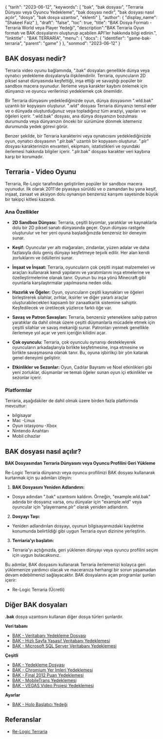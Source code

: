 {
"tarih": "2023-06-12",
  "keywords": [
"bak",
"bak dosyası",
"Terraria Dünyası veya Oyuncu Yedekleme",
"bak dosyası nedir",
"bak dosyası nasıl açılır",
"dosya",
"bak dosya uzantısı",
"eklenti"
],
  "author": {
"display_name": "Shakeel Faiz"
},
"draft": "false",
"toc": true,
"title": "BAK Dosya Formatı - Terraria World veya Player Yedeği",
  "description":"BAK Terraria Oyun formatı ve BAK dosyalarını oluşturup açabilen API'ler hakkında bilgi edinin.",
"linktitle" : "BAK TERRARİA",
  "menu": {
    "docs": {
      "identifier": "game-bak-terraria",
      "parent": "game"
}
},
"sonmod": "2023-06-12"
}

## BAK dosyası nedir?

Terraria video oyunu bağlamında, ".bak" dosyaları genellikle dünya veya oynatıcı yedekleme dosyalarıyla ilişkilendirilir. Terraria, oyuncuların 2D piksel sanat dünyasında keşfettiği, inşa ettiği ve savaştığı popüler bir sandbox macera oyunudur. İlerleme veya karakter kaybını önlemek için dünyanızı ve oyuncu verilerinizi yedeklemek çok önemlidir.

Bir Terraria dünyasını yedeklediğinizde oyun, dünya dosyasının ".wld.bak" uzantılı bir kopyasını oluşturur. ".wld" dosyası Terraria dünyanızı temsil eder ve o dünyada oluşturduğunuz veya topladığınız tüm araziyi, yapıları ve öğeleri içerir. ".wld.bak" dosyası, ana dünya dosyanızın bozulması durumunda veya dünyanızın önceki bir sürümüne dönmek istemeniz durumunda yedek görevi görür.

Benzer şekilde, bir Terraria karakterini veya oynatıcısını yedeklediğinizde oyun, oynatıcı dosyasının ".plr.bak" uzantılı bir kopyasını oluşturur. ".plr" dosyası karakterinizin envanteri, ekipmanı, istatistikleri ve oyundaki ilerlemesi hakkında bilgiler içerir. ".plr.bak" dosyası karakter veri kaybına karşı bir korumadır.

## Terraria - Video Oyunu

Terraria, Re-Logic tarafından geliştirilen popüler bir sandbox macera oyunudur. İlk olarak 2011'de piyasaya sürüldü ve o zamandan bu yana keşif, inşaat, zanaat ve aksiyon dolu oynanışın benzersiz karışımı sayesinde büyük bir takipçi kitlesi kazandı.

### Ana Özellikler

- **2D Sandbox Dünyası:** Terraria, çeşitli biyomlar, yaratıklar ve kaynaklarla dolu bir 2D piksel sanatı dünyasında geçer. Oyun dünyası rastgele oluşturulur ve her yeni oyuna başladığınızda benzersiz bir deneyim sunar.

- **Keşif:** Oyuncular yer altı mağaraları, zindanlar, yüzen adalar ve daha fazlasıyla dolu geniş dünyayı keşfetmeye teşvik edilir. Her alan kendi zorluklarını ve ödüllerini sunar.

- **İnşaat ve İnşaat:** Terraria, oyuncuların çok çeşitli inşaat malzemeleri ve araçları kullanarak kendi yapılarını ve yaratımlarını inşa etmelerine ve özelleştirmelerine olanak tanır. Oyunun bu inşa yönü Minecraft gibi oyunlarla karşılaştırmalar yapılmasına neden oldu.

- **Hazırlık ve Öğeler:** Oyun, oyuncuların çeşitli kaynakları ve öğeleri birleştirerek silahlar, zırhlar, iksirler ve diğer yararlı araçlar oluşturabilecekleri kapsamlı bir zanaatkarlık sistemine sahiptir. Keşfedilecek ve üretilecek yüzlerce farklı öğe var.

- **Savaş ve Patron Savaşları:** Terraria, benzersiz yeteneklere sahip patron yaratıklar da dahil olmak üzere çeşitli düşmanlarla mücadele etmek için çeşitli silahlar ve savaş mekaniği sunar. Patronları yenmek genellikle ilerlemeye yol açar ve yeni içeriğin kilidini açar.

- **Çok oyunculu:** Terraria, çok oyunculu oynanışı destekleyerek oyuncuların arkadaşlarıyla birlikte keşfetmesine, inşa etmesine ve birlikte savaşmasına olanak tanır. Bu, oyuna işbirlikçi bir yön katarak genel deneyimi geliştirir.

- **Etkinlikler ve Sezonlar:** Oyun, Cadılar Bayramı ve Noel etkinlikleri gibi yeni zorluklar, düşmanlar ve temalı öğeler sunan oyun içi etkinlikler ve sezonlar içerir.

### Platformlar

Terraria, aşağıdakiler de dahil olmak üzere birden fazla platformda mevcuttur:
- bilgisayar
- Mac
-Linux
- Oyun istasyonu
-Xbox
- Nintendo Anahtarı
- Mobil cihazlar

## BAK dosyası nasıl açılır?

**BAK Dosyasından Terraria Dünyasını veya Oyuncu Profilini Geri Yükleme**

Re-Logic Terraria dünyanızı veya oyuncu profilinizi BAK dosyası kullanarak kurtarmak için şu adımları izleyin:

1. **BAK Dosyasını Yeniden Adlandırın:**
- Dosya adından ".bak" uzantısını kaldırın. Örneğin, "example.wld.bak" adında bir dosyanız varsa, onu dünyalar için "example.wld" veya oyuncular için "playername.plr" olarak yeniden adlandırın.

2. **Dosyayı Taşı:**
- Yeniden adlandırılan dosyayı, oyunun bilgisayarınızdaki kaydetme konumunda belirtildiği gibi uygun Terraria oyun dizinine yerleştirin.

3. **Terriaria'yı başlatın:**
- Terraria'yı açtığınızda, geri yüklenen dünyayı veya oyuncu profilini seçim için uygun bulacaksınız.

Bu adımlar, BAK dosyasını kullanarak Terraria ilerlemenizi kolayca geri yüklemenize yardımcı olacak ve maceranıza herhangi bir sorun yaşamadan devam edebilmenizi sağlayacaktır. BAK dosyalarını açan programlar şunları içerir:

- Re-Logic Terraria (Ücretli)

## Diğer BAK dosyaları

**.bak** dosya uzantısını kullanan diğer dosya türleri şunlardır.

**Veri tabanı**
- [BAK - Veritabanı Yedekleme Dosyası](/tr/database/bak/)
- [BAK - Hızlı Sayfa Yasası! Veritabanı Yedeklemesi](/tr/database/bak-act/)
- [BAK - Microsoft SQL Server Veritabanı Yedeklemesi](/tr/database/bak-sqlserver/)

**Çeşitli**
- [BAK - Yedekleme Dosyası](/tr/misc/bak-backup/)
- [BAK - Chromium Yer İmleri Yedeklemesi](/tr/misc/bak-chromium/)
- [BAK - Final 2012 Puan Yedeklemesi](/tr/misc/bak-finale/)
- [BAK - MobileTrans Yedeklemesi](/tr/misc/bak-mobiletrans/)
- [BAK - VEGAS Video Projesi Yedeklemesi](/tr/misc/bak-vegas/)

**Ayarlar**
- [BAK - Holo Başlatıcı Yedeği](/tr/settings/bak-holo/)

## Referanslar
* [Re-Logic Terraria](https://terraria.fandom.com/wiki/Re-Logic)
